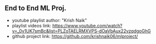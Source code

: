 ## End to End ML Proj.
- youtube playlist author: "Krish Naik"
- playlist videos link: 
    https://www.youtube.com/watch?v=_0v1UK7smBc&list=PLZoTAELRMXVPS-dOaVbAux22vzqdgoGhG
- github project link: 
    https://github.com/krishnaik06/mlproject/